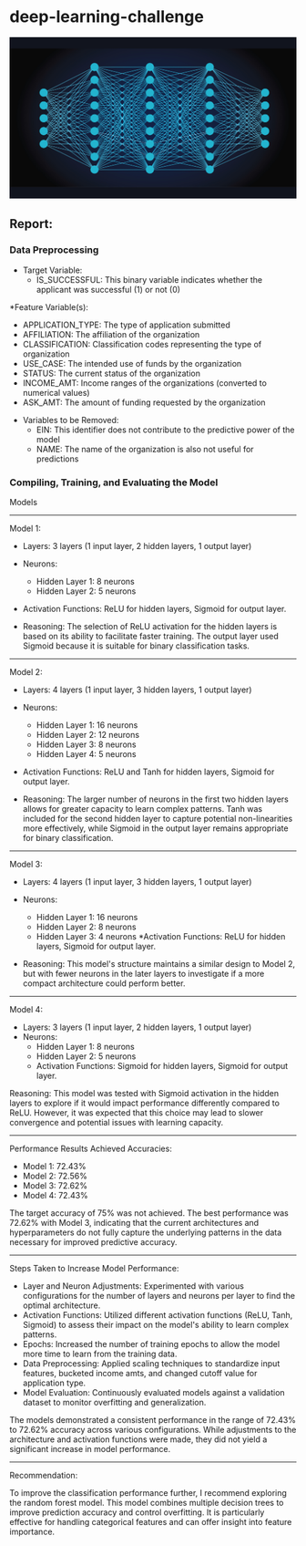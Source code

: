 # deep-learning-challenge

![nn](https://github.com/caitlin-hartley/deep-learning-challenge/blob/main/images/News_Image_(47).png)

## Report:

### Data Preprocessing

* Target Variable:
  - IS_SUCCESSFUL: This binary variable indicates whether the applicant was successful (1) or not (0)

*Feature Variable(s):
  - APPLICATION_TYPE: The type of application submitted
  - AFFILIATION: The affiliation of the organization
  - CLASSIFICATION: Classification codes representing the type of organization
  - USE_CASE: The intended use of funds by the organization
  - STATUS: The current status of the organization
  - INCOME_AMT: Income ranges of the organizations (converted to numerical values)
  - ASK_AMT: The amount of funding requested by the organization
    
* Variables to be Removed:
  - EIN: This identifier does not contribute to the predictive power of the model
  - NAME: The name of the organization is also not useful for predictions
 

### Compiling, Training, and Evaluating the Model

Models

---

Model 1:
* Layers: 3 layers (1 input layer, 2 hidden layers, 1 output layer)
* Neurons:
  * Hidden Layer 1: 8 neurons
  * Hidden Layer 2: 5 neurons
* Activation Functions: ReLU for hidden layers, Sigmoid for output layer.

* Reasoning: The selection of ReLU activation for the hidden layers is based on its ability to facilitate faster training. The output layer used Sigmoid because it is suitable for binary classification tasks.

--- 

Model 2:
* Layers: 4 layers (1 input layer, 3 hidden layers, 1 output layer)
* Neurons:
  * Hidden Layer 1: 16 neurons
  * Hidden Layer 2: 12 neurons
  * Hidden Layer 3: 8 neurons
  * Hidden Layer 4: 5 neurons
* Activation Functions: ReLU and Tanh for hidden layers, Sigmoid for output layer.

* Reasoning: The larger number of neurons in the first two hidden layers allows for greater capacity to learn complex patterns. Tanh was included for the second hidden layer to capture potential non-linearities more effectively, while Sigmoid in the output layer remains appropriate for binary classification.

---
  
Model 3:
* Layers: 4 layers (1 input layer, 3 hidden layers, 1 output layer)
* Neurons:
  * Hidden Layer 1: 16 neurons
  * Hidden Layer 2: 8 neurons
  * Hidden Layer 3: 4 neurons
*Activation Functions: ReLU for hidden layers, Sigmoid for output layer.

* Reasoning: This model's structure maintains a similar design to Model 2, but with fewer neurons in the later layers to investigate if a more compact architecture could perform better.

---

Model 4:
* Layers: 3 layers (1 input layer, 2 hidden layers, 1 output layer)
* Neurons:
  * Hidden Layer 1: 8 neurons
  * Hidden Layer 2: 5 neurons
  * Activation Functions: Sigmoid for hidden layers, Sigmoid for output layer.

Reasoning: This model was tested with Sigmoid activation in the hidden layers to explore if it would impact performance differently compared to ReLU. However, it was expected that this choice may lead to slower convergence and potential issues with learning capacity.

--- 

Performance Results
Achieved Accuracies:
* Model 1: 72.43%
* Model 2: 72.56%
* Model 3: 72.62%
* Model 4: 72.43%

The target accuracy of 75% was not achieved. The best performance was 72.62% with Model 3, indicating that the current architectures and hyperparameters do not fully capture the underlying patterns in the data necessary for improved predictive accuracy.

---

Steps Taken to Increase Model Performance:

* Layer and Neuron Adjustments: Experimented with various configurations for the number of layers and neurons per layer to find the optimal architecture.
* Activation Functions: Utilized different activation functions (ReLU, Tanh, Sigmoid) to assess their impact on the model's ability to learn complex patterns.
* Epochs: Increased the number of training epochs to allow the model more time to learn from the training data.
* Data Preprocessing: Applied scaling techniques to standardize input features, bucketed income amts, and changed cutoff value for application type. 
* Model Evaluation: Continuously evaluated models against a validation dataset to monitor overfitting and generalization.

The models demonstrated a consistent performance in the range of 72.43% to 72.62% accuracy across various configurations. While adjustments to the architecture and activation functions were made, they did not yield a significant increase in model performance.

--- 

Recommendation:

To improve the classification performance further, I recommend exploring the random forest model. This model combines multiple decision trees to improve prediction accuracy and control overfitting. It is particularly effective for handling categorical features and can offer insight into feature importance.

